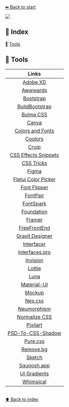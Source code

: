 <br>[⬅ Back to start ](https://github.com/iuricode/recursos-gratuitos) <br>

<img src="./assets/banner4.png">

## 📕 Index 

📌 [Tools](#-tools) <br>

## 🔧 Tools

| Links      | 
| :----------: | 
| [Adobe XD](https://www.adobe.com/br/products/xd.html) | 
| [Awwwards](https://www.awwwards.com) | 
| [Bootstrap](https://www.getbootstrap.com/) | 
| [BuildBootstrap](https://buildbootstrap.com/) | 
| [Bulma CSS](https://bulma.io/) | 
| [Canva](https://www.canva.com/) | 
| [Colors and Fonts](https://www.colorsandfonts.com/) | 
| [Coolors](https://coolors.co/) | 
| [Cruip](https://cruip.com/) | 
| [CSS Effects Snippets](https://emilkowalski.github.io/css-effects-snippets/) | 
| [CSS Tricks](https://css-tricks.com/) |
| [Figma](https://www.figma.com/) | 
| [Flatui Color Picker](http://www.flatuicolorpicker.com/) | 
| [Font Flipper](https://fontflipper.com/) | 
| [FontPair](https://fontpair.co/) |
| [FontSpark](https://fontspark.app/) | 
| [Foundation](https://foundation.zurb.com/) | 
| [Framer](https://www.framer.com/) | 
| [FreeFrontEnd](https://freefrontend.com/) | 
| [Gravit Designer](https://www.designer.io) | 
| [Interfacer](https://interfacer.xyz/) | 
| [Interfaces.pro](https://interfaces.pro/) | 
| [Invision](https://www.invisionapp.com/) | 
| [Lottie](https://lottiefiles.com/) | 
| [Luna](https://github.com/OfficialMarinho/luna) | 
| [Material-UI](https://material-ui.com/) | 
| [Mockup](https://mockup.io/about/) | 
| [Nes.css](https://nostalgic-css.github.io/NES.css/) | 
| [Neumorphism](https://neumorphism.io/) | 
| [Normalize CSS](https://necolas.github.io/normalize.css/) | 
| [Pixilart](https://www.pixilart.com/draw) | 
| [PSD-To-CSS-Shadow](http://psd-to-css-shadows.com/) | 
| [Pure.css](https://purecss.io/) | 
| [Remove.bg](https://www.remove.bg/) | 
| [Sketch](https://www.sketch.com/) | 
| [Squoosh.app](https://squoosh.app/) | 
| [UI Gradients](https://uigradients.com/) | 
| [Whimsical](https://whimsical.com/) | 


<br>[⬆ Back to index](#-index) <br>
